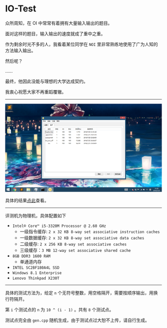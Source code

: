 # IO-Test
众所周知，在 OI 中常常有着拥有大量输入输出的题目。

面对这样的题目，输入输出的速度就成了重中之重。

作为剩余时光不多的人，我看着某位同学在 `NOI` 里非常熟练地使用了广为人知的方法输入输出。

然后呢？

……

最终，他因此没能与理想的大学达成契约。

我衷心祝愿大家不再重蹈覆辙。

* * *

![](result.png)

具体的结果[点此](https://htmlpreview.github.io/?https://github.com/Ghastlcon/IO-Test/blob/master/IO/result.html)查看。

* * *

评测机为物理机，具体配置如下

* `Intel® Core™ i5-3320M Processor @ 2.60 GHz`
  * 一级指令缓存: `2 x 32 KB 8-way set associative instruction caches`
  * 一级数据缓存: `2 x 32 KB 8-way set associative data caches`
  * 二级缓存: `2 x 256 KB 8-way set associative caches`
  * 三级缓存：`3 MB 12-way set associative shared cache`
* `8GB DDR3 1600 RAM`
  * 单通道内存
* `INTEL SC2BF180A4L SSD`
* `Windows 8.1 Enterprise`
* `Lenovo Thinkpad X230T`

* * *

具体的测试方法为，给定 `n` 个无符号整数，用空格隔开，需要按顺序输出，用换行符隔开。

第 `i` 个测试点的 `n` 为 `10 ^ (i - 1)` 。共有 `8` 个测试点。

测试点完全由 `gen.cpp` 随机生成，由于测试点过大恕不上传，请自行生成。
